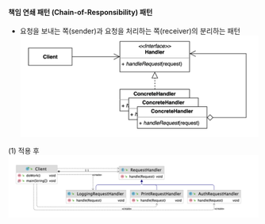 #### 책임 연쇄 패턴 (Chain-of-Responsibility) 패턴
- 요청을 보내는 쪽(sender)과 요청을 처리하는 쪽(receiver)의 분리하는 패턴
![IMAGES](../report/images/Chain-of-Responsibility01.png)     

(1) 적용 후
![IMAGES](../report/images/Chain-of-Responsibility02.png)